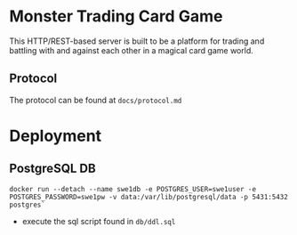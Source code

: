 # Monster Trading Card Game

This HTTP/REST-based server is built to be a platform for trading and battling with and
against each other in a magical card game world.

## Protocol
The protocol can be found at `docs/protocol.md`

# Deployment
## PostgreSQL DB

```shell
docker run --detach --name swe1db -e POSTGRES_USER=swe1user -e POSTGRES_PASSWORD=swe1pw -v data:/var/lib/postgresql/data -p 5431:5432 postgres`
```
* execute the sql script found in `db/ddl.sql`